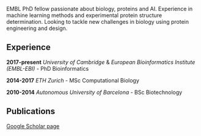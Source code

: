 EMBL PhD fellow passionate about biology, proteins and AI. Experience in machine learning methods and experimental protein structure determination. Looking to tackle new challenges in biology using protein engineering and design.

## Experience

**2017-present**  *University of Cambridge* & *European Bioinformatics Institute (EMBL-EBI)* - PhD Bioinformatics

**2014-2017**  *ETH Zurich* - MSc Computational Biology

**2010-2014**  *Autonomous University of Barcelona* - BSc Biotechnology

## Publications

[Google Scholar page](https://scholar.google.co.uk/citations?user=iOg-7nQAAAAJ&hl)

